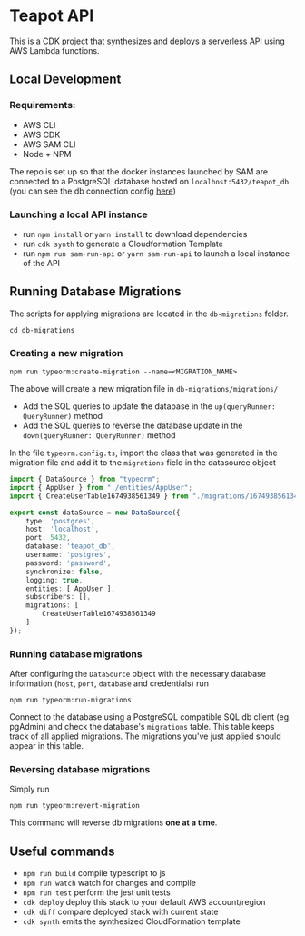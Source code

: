 # Teapot API

This is a CDK project that synthesizes and deploys a serverless API using AWS Lambda functions.

## Local Development

### Requirements:
- AWS CLI
- AWS CDK
- AWS SAM CLI
- Node + NPM

The repo is set up so that the docker instances launched by SAM are connected to a PostgreSQL database hosted on `localhost:5432/teapot_db` (you can see the db connection config [here](https://github.com/kobili/teapot-api/blob/main/src/db/data-source.ts))

### Launching a local API instance
- run `npm install` or `yarn install` to download dependencies
- run `cdk synth` to generate a Cloudformation Template
- run `npm run sam-run-api` or `yarn sam-run-api` to launch a local instance of the API

## Running Database Migrations
The scripts for applying migrations are located in the `db-migrations` folder.
```
cd db-migrations
```

### Creating a new migration
```
npm run typeorm:create-migration --name=<MIGRATION_NAME>
```
The above will create a new migration file in `db-migrations/migrations/`
- Add the SQL queries to update the database in the `up(queryRunner: QueryRunner)` method
- Add the SQL queries to reverse the database update in the `down(queryRunner: QueryRunner)` method

In the file `typeorm.config.ts`, import the class that was generated in the migration file and add it to the `migrations` field in the datasource object
```typescript
import { DataSource } from "typeorm";
import { AppUser } from "./entities/AppUser";
import { CreateUserTable1674938561349 } from "./migrations/1674938561349-CreateUserTable";

export const dataSource = new DataSource({
    type: 'postgres',
    host: 'localhost',
    port: 5432,
    database: 'teapot_db',
    username: 'postgres',
    password: 'password',
    synchronize: false,
    logging: true,
    entities: [ AppUser ],
    subscribers: [],
    migrations: [
        CreateUserTable1674938561349
    ]
});
```

### Running database migrations
After configuring the `DataSource` object with the necessary database information (`host`, `port`, `database` and credentials) run
```
npm run typeorm:run-migrations
```

Connect to the database using a PostgreSQL compatible SQL db client (eg. pgAdmin) and check the database's `migrations` table. This table keeps track of all applied migrations. The migrations you've just applied should appear in this table.

### Reversing database migrations
Simply run
```
npm run typeorm:revert-migration
```
This command will reverse db migrations __one at a time__. 

## Useful commands

* `npm run build`   compile typescript to js
* `npm run watch`   watch for changes and compile
* `npm run test`    perform the jest unit tests
* `cdk deploy`      deploy this stack to your default AWS account/region
* `cdk diff`        compare deployed stack with current state
* `cdk synth`       emits the synthesized CloudFormation template
